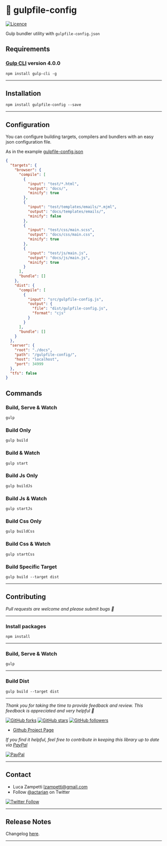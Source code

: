 # 💎 gulpfile-config

[![Licence](https://img.shields.io/github/license/actarian/gulpfile-config.svg)](https://github.com/actarian/gulpfile-config)

Gulp bundler utility with `gulpfile-config.json`

## Requirements

### [Gulp CLI](https://github.com/angular/angular-cli) version 4.0.0
```
npm install gulp-cli -g
```
___

## Installation
```
npm install gulpfile-config --save
```
___

## Configuration

You can configure building targets, compilers and bundlers with an easy json configuration file.  

As in the example [gulpfile-config.json](https://github.com/actarian/gulp-4-bundler/blob/master/gulpfile-config.json)

```json
{
  "targets": {
    "browser": {
      "compile": [
        {
          "input": "test/*.html",
          "output": "docs/",
          "minify": true
        },
        {
          "input": "test/templates/emails/*.mjml",
          "output": "docs/templates/emails/",
          "minify": false
        },
        {
          "input": "test/css/main.scss",
          "output": "docs/css/main.css",
          "minify": true
        },
        {
          "input": "test/js/main.js",
          "output": "docs/js/main.js",
          "minify": true
        }
      ],
      "bundle": []
    },
    "dist": {
      "compile": [
        {
          "input": "src/gulpfile-config.js",
          "output": {
            "file": "dist/gulpfile-config.js",
            "format": "cjs"
          }
        }
      ],
      "bundle": []
    }
  },
  "server": {
    "root": "./docs",
    "path": "/gulpfile-config/",
    "host": "localhost",
    "port": 34999
  },
  "tfs": false
}
```

## Commands

### Build, Serve & Watch 
```
gulp
```
### Build Only
```
gulp build
```
### Build & Watch 
```
gulp start
```
### Build Js Only
```
gulp buildJs
```
### Build Js & Watch 
```
gulp startJs
```
### Build Css Only
```
gulp buildCss
```
### Build Css & Watch 
```
gulp startCss
```
### Build Specific Target
```
gulp build --target dist
```
___
## Contributing

*Pull requests are welcome and please submit bugs 🐞*
___

### Install packages
```
npm install
```
___

### Build, Serve & Watch 
```
gulp
```
___

### Build Dist
```
gulp build --target dist
```
___

*Thank you for taking the time to provide feedback and review. This feedback is appreciated and very helpful 🌈*

[![GitHub forks](https://img.shields.io/github/forks/actarian/gulpfile-config.svg?style=social&label=Fork&maxAge=2592000)](https://gitHub.com/actarian/gulpfile-config/network/)  [![GitHub stars](https://img.shields.io/github/stars/actarian/gulpfile-config.svg?style=social&label=Star&maxAge=2592000)](https://GitHub.com/actarian/gulpfile-config/stargazers/)  [![GitHub followers](https://img.shields.io/github/followers/actarian.svg?style=social&label=Follow&maxAge=2592000)](https://github.com/actarian?tab=followers)

* [Github Project Page](https://github.com/actarian/gulpfile-config)  

*If you find it helpful, feel free to contribute in keeping this library up to date via [PayPal](https://www.paypal.me/circledev/5)*

[![PayPal](https://www.paypalobjects.com/webstatic/en_US/i/buttons/PP_logo_h_100x26.png)](https://www.paypal.me/circledev/5)
___

## Contact

* Luca Zampetti <lzampetti@gmail.com>
* Follow [@actarian](https://twitter.com/actarian) on Twitter

[![Twitter Follow](https://img.shields.io/twitter/follow/actarian.svg?style=social&label=Follow%20@actarian)](https://twitter.com/actarian)
___

## Release Notes
Changelog [here](https://github.com/actarian/gulpfile-config/blob/master/CHANGELOG.md).

---
